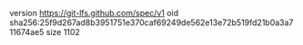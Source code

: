 version https://git-lfs.github.com/spec/v1
oid sha256:25f9d267ad8b3951751e370caf69249de562e13e72b519fd21b0a3a711674ae5
size 1102
